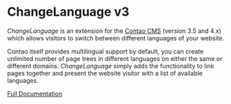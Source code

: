 # ChangeLanguage v3


*ChangeLanguage* is an extension for the [Contao CMS][1] (version 3.5 and 4.x)
which allows visitors to switch between different languages of your website.

Contao itself provides multilingual support by default, you can create unlimited
number of page trees in different languages on either the same or different
domains. *ChangeLanguage* simply adds the functionality to link pages
together and present the website visitor with a list of available languages.


[Full Documentation](https://terminal42.github.io/contao-changelanguage)



[1]: https://contao.org
